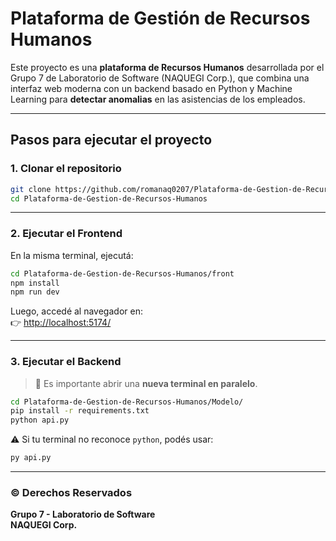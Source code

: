 
# Plataforma de Gestión de Recursos Humanos

Este proyecto es una **plataforma de Recursos Humanos** desarrollada por el Grupo 7 de Laboratorio de Software (NAQUEGI Corp.), que combina una interfaz web moderna con un backend basado en Python y Machine Learning para **detectar anomalias** en las asistencias de los empleados.

---

##  Pasos para ejecutar el proyecto

### 1. Clonar el repositorio

```bash
git clone https://github.com/romanaq0207/Plataforma-de-Gestion-de-Recursos-Humanos.git
cd Plataforma-de-Gestion-de-Recursos-Humanos
```

---

### 2. Ejecutar el Frontend

En la misma terminal, ejecutá:

```bash
cd Plataforma-de-Gestion-de-Recursos-Humanos/front
npm install
npm run dev
```

Luego, accedé al navegador en:  
👉 [http://localhost:5174/](http://localhost:5174/)

---

### 3. Ejecutar el Backend

> 📌 Es importante abrir una **nueva terminal en paralelo**.

```bash
cd Plataforma-de-Gestion-de-Recursos-Humanos/Modelo/
pip install -r requirements.txt
python api.py
```

⚠️ Si tu terminal no reconoce `python`, podés usar:

```bash
py api.py
```

---

### © Derechos Reservados

**Grupo 7 - Laboratorio de Software**  
**NAQUEGI Corp.**
